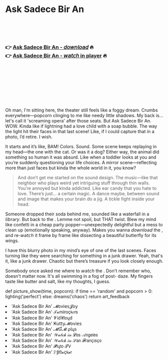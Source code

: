 <h1>Ask Sadece Bir An</h1>

<br><br><br>

<h3>👉 <a href="https://Eriks-blaramhobqui1987.github.io/vjejglqcsh/">Ask Sadece Bir An - 𝘥𝘰𝘸𝘯𝘭𝘰𝘢𝘥</a> 🔥<br>
👉 <a href="https://Eriks-blaramhobqui1987.github.io/vjejglqcsh/">Ask Sadece Bir An - 𝘸𝘢𝘵𝘤𝘩 in player</a> 🔥
</h3>



<br><br><br><br><br><br><br>


Oh man, I'm sitting here, the theater still feels like a foggy dream. Crumbs everywhere—popcorn clinging to me like needy little shadows. My back is... let's call it 'screaming opera' after those seats. But Ask Sadece Bir An. WOW. Kinda like if lightning had a love child with a soap bubble. The way the light hit their faces in that last scene! Like, if I could capture that in a photo, I’d retire. I wish.

It starts and it’s like, BAM! Colors. Sound. Some scene keeps replaying in my head—the one with the cat. Or was it a dog? Either way, the animal did something so human it was absurd. Like when a toddler looks at you and you’re suddenly questioning your life choices. A mirror scene—reflecting more than just faces but kinda the whole world in it, you know?

> And don’t get me started on the sound design. The music—like that neighbor who plays weird yet intriguing stuff through thin walls. You’re annoyed but kinda addicted. Like ear candy that you hate to love. There’s just... a certain magic. A dance maybe, between sound and image that makes your brain do a jig. A tickle fight inside your head.

Someone dropped their soda behind me, sounded like a waterfall in a 𝘭𝘪𝘣𝘳𝘢𝘳𝘺. But back to the  . Lemme not spoil, but THAT twist. Blew my mind like confetti in a cheap party popper—unexpectedly delightful but a mess to clean up (emotionally speaking, anyway). Makes you wanna 𝘥𝘰𝘸𝘯𝘭𝘰𝘢𝘥 the  , and re-𝘸𝘢𝘵𝘤𝘩 it frame by frame like dissecting a beautiful butterfly for its wings.

I have this blurry photo in my mind’s eye of one of the last scenes. Faces turning like they were searching for something in a junk drawer. Yeah, that's it, like a junk drawer. Chaotic but there’s treasure if you look closely enough.

Somebody once asked me where to 𝘸𝘢𝘵𝘤𝘩 the  . Don't remember who, doesn't matter now. It's all swimming in a fog of post-  daze. My fingers taste like butter and salt, like my thoughts, I guess.

def picture_show(time, popcorn):
    if time == 'random' and popcorn > 0:
        lighting('perfect')
    else:
        dreams('chaos')
    return art_feedback

<li>'Ask Sadece Bir An' 𝓜𝗈ν𝗂𝖾𝗌𝓙𝗈𝗒</li>
<li>'Ask Sadece Bir An' 𝒯𝒶𝗆𝗂𝗅𝗋𝗈ç𝗄𝑒𝗋𝗌</li>
<li>'Ask Sadece Bir An' 𝓥𝗂ԁ𝓒𝗅𝗈ųԁ</li>
<li>'Ask Sadece Bir An' Ҝ𝗎𝗍𝗍𝗒𝓜𝗈ν𝗂𝖾𝗌</li>
<li>'Ask Sadece Bir An' 𝓜Ɠ𝓜 ρ𝗅ų𝗌</li>
<li>'Ask Sadece Bir An' 𝒲𝒶𝓉𝒸𝒽 𝒾𝓃 𝓛𝗈𝗌 𝒜𝗇𝗀𝖾𝗅𝖾𝗌</li>
<li>'Ask Sadece Bir An' 𝒲𝒶𝓉𝒸𝒽 𝒾𝓃 𝒮𝖺𝗇 𝓕𝗋𝖺𝗇ç𝗂𝗌ç𝗈</li>
<li>'Ask Sadece Bir An' 𝓟𝗅ų𝗍𝗈 𝓣𝖵</li>
<li>'Ask Sadece Bir An' 𝙿Ꞵť𝗅𝓸ç𝗄𝓮𝗋</li>

